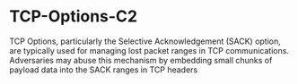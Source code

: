 # TCP-Options-C2
TCP Options, particularly the Selective Acknowledgement (SACK) option, are typically used for managing lost packet ranges in TCP communications. Adversaries may abuse this mechanism by embedding small chunks of payload data into the SACK ranges in TCP headers
